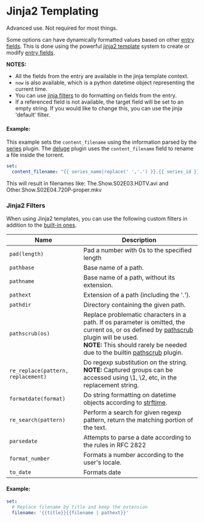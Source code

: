 # Jinja2 Templating

<div class="alert alert-info" role="alert">
  <span class="glyphicon glyphicon-info-sign"></span>
  Advanced use. Not required for most things.
</div>

Some options can have dynamically formatted values based on other [entry fields](/Entry). This is done using the powerful [jinja2 template](http://jinja.pocoo.org/docs/templates/) system to create or modify [entry fields](/Entry).

**NOTES:**

- All the fields from the entry are available in the jinja template context.
- `now` is also available, which is a python datetime object representing the current time.
- You can use [jinja filters](http://jinja.pocoo.org/docs/templates/#builtin-filters) to do formatting on fields from the entry.
- If a referenced field is not available, the target field will be set to an empty string. If you would like to change this, you can use the jinja 'default' filter.

#### Example:

This example sets the `content_filename` using the information parsed by the [series](/Plugins/series) plugin. The [deluge](/Plugins/deluge) plugin uses the `content_filename` field to rename a file inside the torrent.

```yaml
set:
  content_filename: "{{ series_name|replace(' ','.') }}.{{ series_id }}.{{ quality|upper }}{% if proper %}-proper{% endif %}"
```

This will result in filenames like: The.Show.S02E03.HDTV.avi and Other.Show.S02E04.720P-proper.mkv

### Jinja2 Filters
When using Jinja2 templates, you can use the following custom filters in addition to the [built-in ones](http://jinja.pocoo.org/docs/dev/templates/#builtin-filters).

|Name|Description|
|---|---|
|`pad(length)`| Pad a number with 0s to the specified length|
|`pathbase`|Base name of a path.|
|`pathname`|Base name of a path, without its extension.|
|`pathext`|Extension of a path (including the '.').|
|`pathdir`| Directory containing the given path.|
|`pathscrub(os)`| Replace problematic characters in a path. If os parameter is omitted, the current os, or os defined by [pathscrub](/Plugins/pathscrub) plugin will be used.<br> **NOTE:** This should rarely be needed due to the builtin [pathscrub](/Plugins/pathscrub) plugin.
|`re_replace(pattern, replacement)`| Do regexp substitution on the string.<br> **NOTE:** Captured groups can be accessed using \\1, \\2, etc, in the replacement string.|
|`formatdate(format)`| Do string formatting on datetime objects according to [strftime](http://strftime.org/).|
|`re_search(pattern)`|Perform a search for given regexp pattern, return the matching portion of the text.
|`parsedate`|Attempts to parse a date according to the rules in RFC 2822
|`format_number`|Formats a number according to the user's locale.
|`to_date`|Formats date



#### Example:

```yaml
set:
  # Replace filename by title and keep the extension
  filename: '{{title}}{{filename | pathext}}'
```